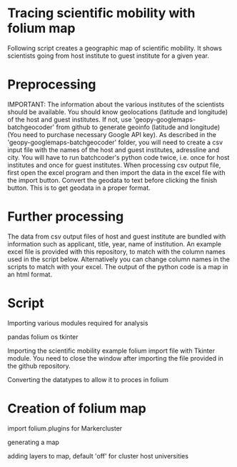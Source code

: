 # Tracing scientific mobility with folium map

Following script creates a geographic map of scientific mobility. It shows scientists going from host institute to guest institute for a given year.

# Preprocessing

IMPORTANT: The information about the various institutes of the scientists should be available. You should know geolocations (latitude and longitude) of the host and guest institutes. If not, use 'geopy-googlemaps-batchgeocoder' from github to generate geoinfo (latitude and longitude) (You need to purchase necessary Google API key). As described in the 'geopy-googlemaps-batchgeocoder' folder, you will need to create a csv input file with the names of the host and guest institutes, adressline and city. You will have to run batchcoder's python code twice, i.e. once for host institutes and once for guest institutes. When processing csv output file, first open the excel program and then import the data in the excel file with the import button. Convert the geodata to text before clicking the finish button. This is to get geodata in a proper format.

# Further processing

The data from csv output files of host and guest institute are bundled with information such as applicant, title, year, name of institution. An example excel file is provided with this repository, to match with the column names used in the script below. Alternatively you can change column names in the scripts to match with your excel. The output of the python code is a map in an html format.

# Script
Importing various modules required for analysis

  pandas
  folium
  os
  tkinter

Importing the scientific mobility example folium import file with Tkinter module. You need to close the window after importing the file provided in the github repository.

Converting the datatypes to allow it to proces in folium

# Creation of folium map

import folium.plugins for Markercluster

generating a map

adding layers to map, default 'off' for cluster host universities

